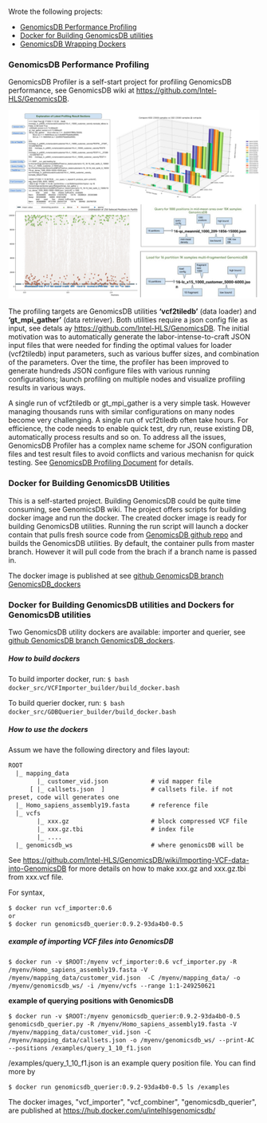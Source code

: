 Wrote the following projects:
* [GenomicsDB Performance Profiling](#perf)
* [Docker for Building GenomicsDB utilities](#gdb_builder)
* [GenomicsDB Wrapping Dockers](#util_dockers)

<a id='perf'></a>
### GenomicsDB Performance Profiling

GenomicsDB Profiler is a self-start project for profiling GenomicsDB performance, see GenomicsDB wiki at https://github.com/Intel-HLS/GenomicsDB.

![png](images/gdb_profiler_all.jpg)

The profiling targets are GenomicsDB utilities <b>‘vcf2tiledb’</b> (data loader) and <b>‘gt_mpi_gather’</b> 
(data retriever). Both utilities require a json config file as input, see detals ay https://github.com/Intel-HLS/GenomicsDB. 
The initial motivation was to automatically generate the labor-intense-to-craft JSON input files that were needed for finding the 
optimal values for loader (vcf2tiledb) input parameters, such as various buffer sizes,  and combination of the parameters. 
Over the time, the profiler has been improved to generate hundreds JSON configure files with various running configurations; launch 
profiling on multiple nodes and visualize profiling results in various ways. 

A single run of vcf2tiledb or gt_mpi_gather is a very simple task. However managing thousands runs with similar configurations on many nodes become very challenging. A single run of vcf2tiledb often take hours. For efficience, the code needs to enable quick test, dry run, reuse existing DB, automatically process results and so on. To address all the issues, GenomicsDB Profiler has a complex name scheme for JSON configuration files and test result files to avoid conflicts and various mechanisn for quick testing. See [GenomicsDB Profiling Document](docs/GenomicsDBProfiling.pdf) for details. 

<a id="gdb_builder"></a>
### Docker for Building GenomicsDB Utilities
This is a self-started project. Building GenomicsDB could be quite time consuming, see GenomicsDB wiki. The project offers scripts for building docker image and run the docker. The created docker image is ready for building GenomicsDB utilities. Running the run script will launch a docker contain that pulls fresh source code from [GenomicsDB github repo](https://github.com/Intel-HLS/GenomicsDB) and builds the GenomicsDB utilities. By default, the container pulls from master branch. However it will pull code from the brach if a branch name is passed in. 

The docker image is published at see [github GenomicsDB branch GenomicsDB_dockers](https://github.com/Intel-HLS/GenomicsDB/tree/GenomicsDB_dockers/docker)

<a id="util_dockers"></a>
### Docker for Building GenomicsDB utilities and Dockers for GenomicsDB utilities

Two GenomicsDB utility dockers are available: importer and querier, see [github GenomicsDB branch GenomicsDB_dockers](https://github.com/Intel-HLS/GenomicsDB/tree/GenomicsDB_dockers/docker).

##### How to build dockers
To build importer docker, run:
<code>$ bash docker_src/VCFImporter_builder/build_docker.bash </code>

To build querier docker, run:
<code>$ bash docker_src/GDBQuerier_builder/build_docker.bash </code>

##### How to use the dockers

Assum we have the following directory and files layout:
```
ROOT
  |_ mapping_data
        |_ customer_vid.json            # vid mapper file
      [ |_ callsets.json  ]             # callsets file. if not preset, code will generates one
  |_ Homo_sapiens_assembly19.fasta      # reference file
  |_ vcfs
        |_ xxx.gz                       # block compressed VCF file
        |_ xxx.gz.tbi                   # index file
        |_ ....
  |_ genomicsdb_ws                      # where genomicsDB will be
```

See https://github.com/Intel-HLS/GenomicsDB/wiki/Importing-VCF-data-into-GenomicsDB for more details on how to make xxx.gz and xxx.gz.tbi from xxx.vcf file.

For syntax,
```
$ docker run vcf_importer:0.6
or
$ docker run genomicsdb_querier:0.9.2-93da4b0-0.5
```
##### example of importing VCF files into GenomicsDB
```
$ docker run -v $ROOT:/myenv vcf_importer:0.6 vcf_importer.py -R /myenv/Homo_sapiens_assembly19.fasta -V /myenv/mapping_data/customer_vid.json  -C /myenv/mapping_data/ -o /myenv/genomicsdb_ws/ -i /myenv/vcfs --range 1:1-249250621
```

<b> example of querying positions with GenomicsDB</b>
```
$ docker run -v $ROOT:/myenv genomicsdb_querier:0.9.2-93da4b0-0.5 genomicsdb_querier.py -R /myenv/Homo_sapiens_assembly19.fasta -V /myenv/mapping_data/customer_vid.json -C /myenv/mapping_data/callsets.json -o /myenv/genomicsdb_ws/ --print-AC --positions /examples/query_1_10_f1.json
```

/examples/query_1_10_f1.json is an example query position file. You can find more by

```
$ docker run genomicsdb_querier:0.9.2-93da4b0-0.5 ls /examples
```

The docker images, "vcf_importer", "vcf_combiner", "genomicsdb_querier", are published at https://hub.docker.com/u/intelhlsgenomicsdb/
